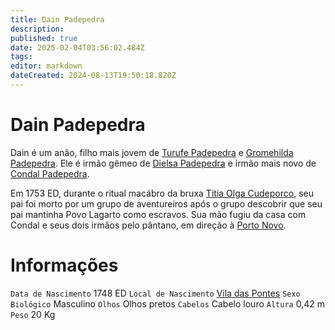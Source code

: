 ```yaml
---
title: Dain Padepedra
description: 
published: true
date: 2025-02-04T03:56:02.484Z
tags: 
editor: markdown
dateCreated: 2024-08-13T19:50:18.820Z
---
```


<!-- SUBTITLE: Visão geral sobre Dain Padepedra -->

# Dain Padepedra
Dain é um anão, filho mais jovem de [Turufe Padepedra](/individuos/turufe-padepedra#turufe-padepedra) e [Gromehilda Padepedra](/individuos/gromehilda-padepedra#gromehilda-padepedra). Ele é irmão gêmeo de [Dielsa Padepedra](/individuos/dielsa-padepedra#dielsa-padepedra) e irmão mais novo de [Condal Padepedra](/individuos/condal-padepedra#condal-padepedra).

Em 1753 ED, durante o ritual macábro da bruxa [Titia Olga Cudeporco](/individuos/titia-olga-cudeporco#titia-olga-cudeporco), seu pai foi morto por um grupo de aventureiros após o grupo descobrir que seu pai mantinha Povo Lagarto como escravos. Sua mão fugiu da casa com Condal e seus dois irmãos pelo pântano, em direção à [Porto Novo](/lugares/plano-material/drafeon/sudeste-de-drafeon/porto-novo#porto-novo).

# Informações
`Data de Nascimento` 1748 ED
`Local de Nascimento` [Vila das Pontes](/lugares/plano-material/drafeon/sudeste-de-drafeon/vila-das-pontes#vila-das-pontes)
`Sexo Biológico` Masculino
`Olhos` Olhos pretos
`Cabelos` Cabelo louro
`Altura` 0,42 m
`Peso` 20 Kg

